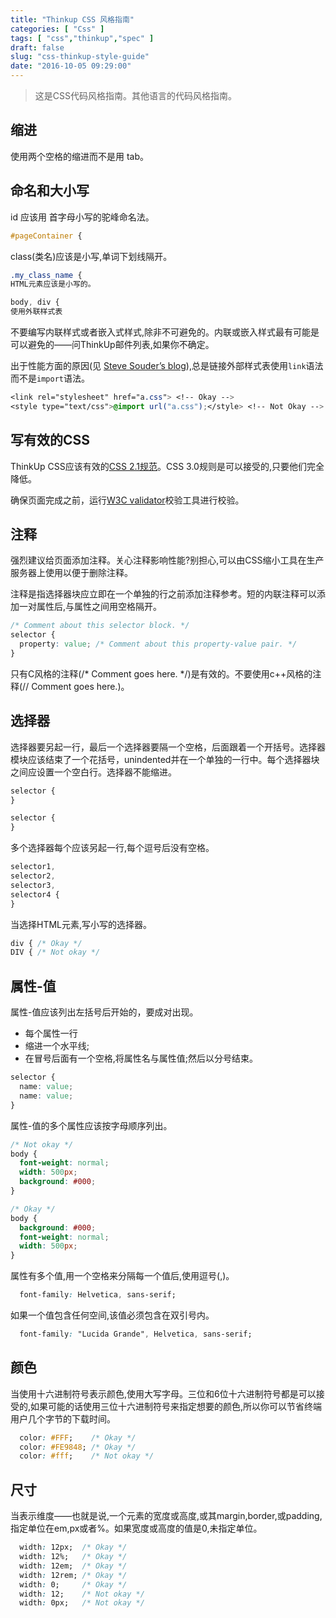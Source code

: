 ```yaml
---
title: "Thinkup CSS 风格指南"
categories: [ "Css" ]
tags: [ "css","thinkup","spec" ]
draft: false
slug: "css-thinkup-style-guide"
date: "2016-10-05 09:29:00"
---
```


> 这是CSS代码风格指南。其他语言的代码风格指南。

## 缩进

使用两个空格的缩进而不是用 tab。

## 命名和大小写

id 应该用 首字母小写的驼峰命名法。


<!--more-->


```css
#pageContainer {
```

class(类名)应该是小写,单词下划线隔开。

```css
.my_class_name {
HTML元素应该是小写的。

body, div {
使用外联样式表
```

不要编写内联样式或者嵌入式样式,除非不可避免的。内联或嵌入样式最有可能是可以避免的——问ThinkUp邮件列表,如果你不确定。

出于性能方面的原因(见 [Steve Souder’s blog](http://www.stevesouders.com/blog/2009/04/09/dont-use-import/)),总是链接外部样式表使用`link`语法而不是`import`语法。

```css
<link rel="stylesheet" href="a.css"> <!-- Okay -->
<style type="text/css">@import url("a.css");</style> <!-- Not Okay -->
```
## 写有效的CSS

ThinkUp CSS应该有效的[CSS 2.1规范](http://www.w3.org/TR/CSS2/)。CSS 3.0规则是可以接受的,只要他们完全降低。

确保页面完成之前，运行[W3C validator](http://jigsaw.w3.org/css-validator/)校验工具进行校验。

## 注释

强烈建议给页面添加注释。关心注释影响性能?别担心,可以由CSS缩小工具在生产服务器上使用以便于删除注释。

注释是指选择器块应立即在一个单独的行之前添加注释参考。短的内联注释可以添加一对属性后,与属性之间用空格隔开。

```css
/* Comment about this selector block. */
selector {
  property: value; /* Comment about this property-value pair. */
}
```

只有C风格的注释(/* Comment goes here. */)是有效的。不要使用c++风格的注释(// Comment goes here.)。


## 选择器

选择器要另起一行，最后一个选择器要隔一个空格，后面跟着一个开括号。选择器模块应该结束了一个花括号，unindented并在一个单独的一行中。每个选择器块之间应设置一个空白行。选择器不能缩进。
```css
selector {
}

selector {
}
```

多个选择器每个应该另起一行,每个逗号后没有空格。

```css
selector1,
selector2,
selector3,
selector4 {
}
```

当选择HTML元素,写小写的选择器。

```css
div { /* Okay */
DIV { /* Not okay */
```

## 属性-值

属性-值应该列出左括号后开始的，要成对出现。

 - 每个属性一行
 - 缩进一个水平线;
 - 在冒号后面有一个空格,将属性名与属性值;然后以分号结束。

```css
selector {
  name: value;
  name: value;
}
```
属性-值的多个属性应该按字母顺序列出。
```css
/* Not okay */
body {
  font-weight: normal;
  width: 500px;
  background: #000;
}

/* Okay */
body {
  background: #000;
  font-weight: normal;
  width: 500px;
}
```
属性有多个值,用一个空格来分隔每一个值后,使用逗号(,)。
```css
  font-family: Helvetica, sans-serif;
```
如果一个值包含任何空间,该值必须包含在双引号内。
```css
  font-family: "Lucida Grande", Helvetica, sans-serif;
```

## 颜色

当使用十六进制符号表示颜色,使用大写字母。三位和6位十六进制符号都是可以接受的,如果可能的话使用三位十六进制符号来指定想要的颜色,所以你可以节省终端用户几个字节的下载时间。

```css
  color: #FFF;    /* Okay */
  color: #FE9848; /* Okay */
  color: #fff;    /* Not okay */
```

## 尺寸

当表示维度——也就是说,一个元素的宽度或高度,或其margin,border,或padding,指定单位在em,px或者%。如果宽度或高度的值是0,未指定单位。
```css
  width: 12px;  /* Okay */
  width: 12%;   /* Okay */
  width: 12em;  /* Okay */
  width: 12rem; /* Okay */
  width: 0;     /* Okay */
  width: 12;    /* Not okay */
  width: 0px;   /* Not okay */
```